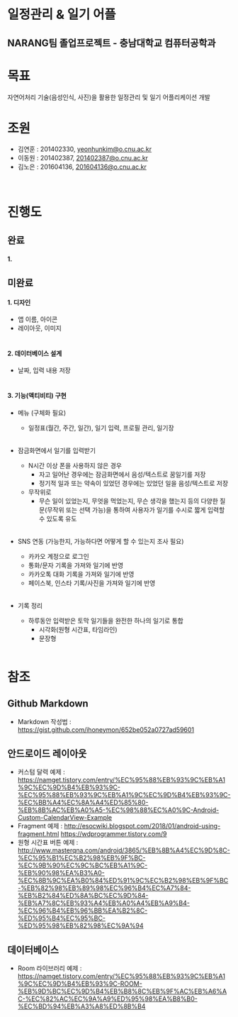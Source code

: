 일정관리 & 일기 어플
==========================================================
NARANG팀 졸업프로젝트 - 충남대학교 컴퓨터공학과
----------------------------------------------------------
# 목표
자연어처리 기술(음성인식, 사진)을 활용한 일정관리 및 일기 어플리케이션 개발
<br />
# 조원
- 김연훈 : 201402330, yeonhunkim@o.cnu.ac.kr 
- 이동원 : 201402387, 201402387@o.cnu.ac.kr
- 김노은 : 201604136, 201604136@o.cnu.ac.kr
<br />

# 진행도
## 완료
#### 1.
  
## 미완료    
#### 1. 디자인
- 앱 이름, 아이콘
- 레이아웃, 이미지
<br /><br />

#### 2. 데이터베이스 설계
- 날짜, 입력 내용 저장
<br /><br />
 
#### 3. 기능(액티비티) 구현
- 메뉴 (구체화 필요)
  - 일정표(월간, 주간, 일간), 일기 입력, 프로필 관리, 일기장
<br /><br /> 

- 잠금화면에서 일기를 입력받기
  - N시간 이상 폰을 사용하지 않은 경우
    - 자고 일어난 경우에는 잠금화면에서 음성/텍스트로 꿈일기를 저장
    - 정기적 일과 또는 약속이 있었던 경우에는 있었던 일을 음성/텍스트로 저장
  - 무작위로
    - 무슨 일이 있었는지, 무엇을 먹었는지, 무슨 생각을 했는지 등의 다양한 질문(무작위 또는 선택 가능)을 통하여
      사용자가 일기를 수시로 짧게 입력할 수 있도록 유도
<br /><br />
  
- SNS 연동 (가능한지, 가능하다면 어떻게 할 수 있는지 조사 필요)
  - 카카오 계정으로 로그인
  - 통화/문자 기록을 가져와 일기에 반영
  - 카카오톡 대화 기록을 가져와 일기에 반영
  - 페이스북, 인스타 기록/사진을 가져와 일기에 반영
<br /><br />
  
- 기록 정리
  - 하루동안 입력받은 토막 일기들을 완전한 하나의 일기로 통합 
    - 시각화(원형 시간표, 타임라인)
    - 문장형
<br /><br />
  
# 참조
## Github Markdown
  - Markdown 작성법 : <https://gist.github.com/ihoneymon/652be052a0727ad59601>
   
## 안드로이드 레이아웃
  - 커스텀 달력 예제 : <https://namget.tistory.com/entry/%EC%95%88%EB%93%9C%EB%A1%9C%EC%9D%B4%EB%93%9C-%EC%95%88%EB%93%9C%EB%A1%9C%EC%9D%B4%EB%93%9C-%EC%BB%A4%EC%8A%A4%ED%85%80-%EB%8B%AC%EB%A0%A5-%EC%98%88%EC%A0%9C-Android-Custom-CalendarView-Example>
  - Fragment 예제 : 
  <http://esocwiki.blogspot.com/2018/01/android-using-fragment.html>
  <https://wdprogrammer.tistory.com/9>
  - 원형 시간표 버튼 예제 : <http://www.masterqna.com/android/3865/%EB%8B%A4%EC%9D%8C-%EC%95%B1%EC%B2%98%EB%9F%BC-%EC%9B%90%EC%9C%BC%EB%A1%9C-%EB%90%98%EA%B3%A0-%EC%8B%9C%EA%B0%84%ED%91%9C%EC%B2%98%EB%9F%BC-%EB%82%98%EB%89%98%EC%96%B4%EC%A7%84-%EB%B2%84%ED%8A%BC%EC%9D%84-%EB%A7%8C%EB%93%A4%EB%A0%A4%EB%A9%B4-%EC%96%B4%EB%96%BB%EA%B2%8C-%ED%95%B4%EC%95%BC-%ED%95%98%EB%82%98%EC%9A%94>
  
## 데이터베이스
  - Room 라이브러리 예제 : <https://namget.tistory.com/entry/%EC%95%88%EB%93%9C%EB%A1%9C%EC%9D%B4%EB%93%9C-ROOM-%EB%9D%BC%EC%9D%B4%EB%B8%8C%EB%9F%AC%EB%A6%AC-%EC%82%AC%EC%9A%A9%ED%95%98%EA%B8%B0-%EC%BD%94%EB%A3%A8%ED%8B%B4>
